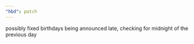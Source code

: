 ```yaml
---
"hbd": patch
---
```


possibly fixed birthdays being announced late, checking for midnight of the previous day
